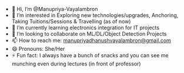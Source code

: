 - 👋 Hi, I’m @Manupriya-Vayalambron
- 👀 I’m interested in Exploring new technologies/upgrades, Anchoring, Taking Tuitions/Sessions & Travelling (as of now)
- 🌱 I’m currently learning electronics integration for IT projects
- 🤝 I’m looking to collaborate on ML/DL/Object Detection Projects
- 📫 How to reach me: manupriyadhanushvayalambron@gmail.com
- 😄 Pronouns: She/Her
- ⚡ Fun fact: I always have a bunch of snacks and you can see me munching even during lectures (in front of professor)

<!---
Manupriya-Vayalambron/Manupriya-Vayalambron is a ✨ special ✨ repository because its `README.md` (this file) appears on your GitHub profile.
You can click the Preview link to take a look at your changes.
--->

